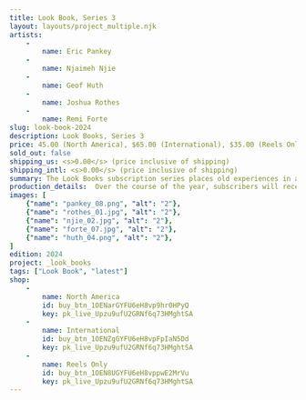 ```yaml
---
title: Look Book, Series 3
layout: layouts/project_multiple.njk
artists: 
    -
        name: Eric Pankey
    -
        name: Njaimeh Njie
    -
        name: Geof Huth
    -
        name: Joshua Rothes
    -
        name: Remi Forte
slug: look-book-2024
description: Look Books, Series 3
price: 45.00 (North America), $65.00 (International), $35.00 (Reels Only)
sold_out: false
shipping_us: <s>0.00</s> (price inclusive of shipping)
shipping_intl: <s>0.00</s> (price inclusive of shipping)
summary: The Look Books subscription series places old experiences in a new context, presenting five hybrid literary and visual texts that can be read by inserting them into the viewer and advancing the frame forward.
production_details:  Over the course of the year, subscribers will receive one viewer and five (5) reels, mailed out bimonthly. Look Book reels fit most newer and vintage View-Master™ viewer platforms; the "Reels Only" subscription _does not include a viewer_, and is intended for those who were either previous series subscribers or individuals who have compatible devices.
images: [
    {"name": "pankey_08.png", "alt": "2"},
    {"name": "rothes_01.jpg", "alt": "2"},
    {"name": "njie_02.jpg", "alt": "2"},
    {"name": "forte_07.jpg", "alt": "2"},
    {"name": "huth_04.png", "alt": "2"},
]
edition: 2024
project: _look_books
tags: ["Look Book", "latest"]
shop: 
    -
        name: North America
        id: buy_btn_1OENarGYFU6eH8vp9hr0HPyQ
        key: pk_live_Upzu9ufU2GRNf6q73HMghtSA
    -
        name: International
        id: buy_btn_1OENZgGYFU6eH8vpFpIaN5Dd
        key: pk_live_Upzu9ufU2GRNf6q73HMghtSA
    -
        name: Reels Only
        id: buy_btn_1OEN8UGYFU6eH8vppwE2MrVu
        key: pk_live_Upzu9ufU2GRNf6q73HMghtSA
---
```

